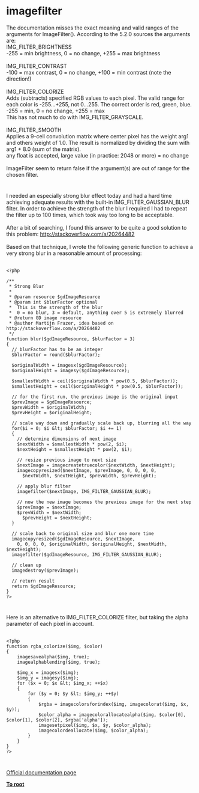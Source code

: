 # imagefilter



The documentation misses the exact meaning and valid ranges of the arguments for ImageFilter(). According to the 5.2.0 sources the arguments are:<br>IMG_FILTER_BRIGHTNESS<br>-255 = min brightness, 0 = no change, +255 = max brightness<br><br>IMG_FILTER_CONTRAST<br>-100 = max contrast, 0 = no change, +100 = min contrast (note the direction!)<br><br>IMG_FILTER_COLORIZE<br>Adds (subtracts) specified RGB values to each pixel. The valid range for each color is -255...+255, not 0...255. The correct order is red, green, blue.<br>-255 = min, 0 = no change, +255 = max<br>This has not much to do with IMG_FILTER_GRAYSCALE.<br><br>IMG_FILTER_SMOOTH<br>Applies a 9-cell convolution matrix where center pixel has the weight arg1 and others weight of 1.0. The result is normalized by dividing the sum with arg1 + 8.0 (sum of the matrix).<br>any float is accepted, large value (in practice: 2048 or more) = no change<br><br>ImageFilter seem to return false if the argument(s) are out of range for the chosen filter.  

#

I needed an especially strong blur effect today and had a hard time achieving adequate results with the built-in IMG_FILTER_GAUSSIAN_BLUR filter. In order to achieve the strength of the blur I required I had to repeat the filter up to  100 times, which took way too long to be acceptable.<br><br>After a bit of searching, I found this answer to be quite a good solution to this problem: http://stackoverflow.com/a/20264482<br><br>Based on that technique, I wrote the following generic function to achieve a very strong blur in a reasonable amount of processing:<br><br>

```
<?php 

/**
 * Strong Blur
 *
 * @param resource $gdImageResource 
 * @param int $blurFactor optional 
 *  This is the strength of the blur
 *  0 = no blur, 3 = default, anything over 5 is extremely blurred
 * @return GD image resource
 * @author Martijn Frazer, idea based on http://stackoverflow.com/a/20264482
 */
function blur($gdImageResource, $blurFactor = 3)
{
  // blurFactor has to be an integer
  $blurFactor = round($blurFactor);
  
  $originalWidth = imagesx($gdImageResource);
  $originalHeight = imagesy($gdImageResource);

  $smallestWidth = ceil($originalWidth * pow(0.5, $blurFactor));
  $smallestHeight = ceil($originalHeight * pow(0.5, $blurFactor));

  // for the first run, the previous image is the original input
  $prevImage = $gdImageResource;
  $prevWidth = $originalWidth;
  $prevHeight = $originalHeight;

  // scale way down and gradually scale back up, blurring all the way
  for($i = 0; $i &lt; $blurFactor; $i += 1)
  {    
    // determine dimensions of next image
    $nextWidth = $smallestWidth * pow(2, $i);
    $nextHeight = $smallestHeight * pow(2, $i);

    // resize previous image to next size
    $nextImage = imagecreatetruecolor($nextWidth, $nextHeight);
    imagecopyresized($nextImage, $prevImage, 0, 0, 0, 0, 
      $nextWidth, $nextHeight, $prevWidth, $prevHeight);

    // apply blur filter
    imagefilter($nextImage, IMG_FILTER_GAUSSIAN_BLUR);

    // now the new image becomes the previous image for the next step
    $prevImage = $nextImage;
    $prevWidth = $nextWidth;
      $prevHeight = $nextHeight;
  }

  // scale back to original size and blur one more time
  imagecopyresized($gdImageResource, $nextImage, 
    0, 0, 0, 0, $originalWidth, $originalHeight, $nextWidth, $nextHeight);
  imagefilter($gdImageResource, IMG_FILTER_GAUSSIAN_BLUR);

  // clean up
  imagedestroy($prevImage);

  // return result
  return $gdImageResource;
}
?>
```
  

#

Here is an alternative to IMG_FILTER_COLORIZE filter, but taking the alpha parameter of each pixel in account.<br><br>

```
<?php
function rgba_colorize($img, $color)
{
    imagesavealpha($img, true);
    imagealphablending($img, true);

    $img_x = imagesx($img);
    $img_y = imagesy($img);
    for ($x = 0; $x &lt; $img_x; ++$x)
    {
        for ($y = 0; $y &lt; $img_y; ++$y)
        {
            $rgba = imagecolorsforindex($img, imagecolorat($img, $x, $y));
            $color_alpha = imagecolorallocatealpha($img, $color[0], $color[1], $color[2], $rgba['alpha']);
            imagesetpixel($img, $x, $y, $color_alpha);
            imagecolordeallocate($img, $color_alpha);
        }
    }
}
?>
```
  

#

[Official documentation page](https://www.php.net/manual/en/function.imagefilter.php)

**[To root](/README.md)**